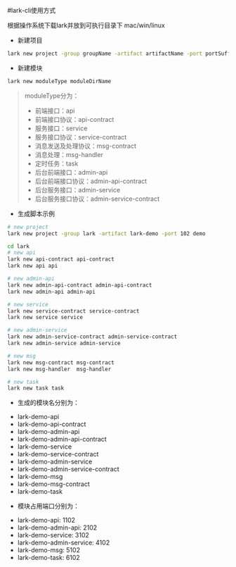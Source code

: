#lark-cli使用方式

根据操作系统下载lark并放到可执行目录下
mac/win/linux

- 新建项目

```bash    
lark new project -group groupName -artifact artifactName -port portSuffix projectDirname
```
- 新建模块

```bash  
lark new moduleType moduleDirName
```

> moduleType分为：
> - 前端接口：api
> - 前端接口协议：api-contract
> - 服务接口：service
> - 服务接口协议：service-contract
> - 消息发送及处理协议：msg-contract
> - 消息处理：msg-handler
> - 定时任务：task
> - 后台前端接口：admin-api
> - 后台前端接口协议：admin-api-contract
> - 后台服务接口：admin-service
> - 后台服务接口协议：admin-service-contract

- 生成脚本示例
```bash
# new project
lark new project -group lark -artifact lark-demo -port 102 demo

cd lark
# new api
lark new api-contract api-contract
lark new api api

# new admin-api
lark new admin-api-contract admin-api-contract
lark new admin-api admin-api

# new service
lark new service-contract service-contract
lark new service service

# new admin-service
lark new admin-service-contract admin-service-contract
lark new admin-service admin-service

# new msg
lark new msg-contract msg-contract
lark new msg-handler  msg-handler

# new task
lark new task task
```
* 生成的模块名分别为：
- lark-demo-api
- lark-demo-api-contract
- lark-demo-admin-api
- lark-demo-admin-api-contract
- lark-demo-service
- lark-demo-service-contract
- lark-demo-admin-service
- lark-demo-admin-service-contract
- lark-demo-msg
- lark-demo-msg-contract
- lark-demo-task

* 模块占用端口分别为：
- lark-demo-api: 1102
- lark-demo-admin-api: 2102
- lark-demo-service: 3102
- lark-demo-admin-service: 4102
- lark-demo-msg: 5102
- lark-demo-task: 6102